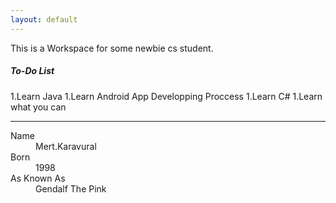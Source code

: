 ```yaml
---
layout: default
---
```


This is a Workspace for some newbie cs student.



##### [](#To-DO)To-Do List
 1.Learn Java
 1.Learn Android App Developping Proccess
 1.Learn C#
 1.Learn what you can
 






***

<dl>
<dt>Name</dt>
<dd>Mert.Karavural</dd>
<dt>Born</dt>
<dd>1998</dd>

<dt>As Known As</dt>
<dd>Gendalf The Pink</dd>
</dl>

```

